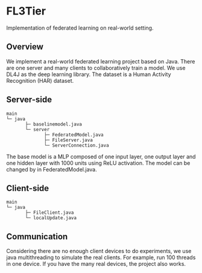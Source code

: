 # FL3Tier

Implementation of federated learning on real-world setting.

## Overview
We implement a real-world federated learning project based on Java. There are one server and many clients to 
collaboratively train a model. We use DL4J as the deep learning library. The dataset is a Human 
Activity Recognition (HAR) dataset.

## Server-side
```
main
└─ java
       ├─ baselinemodel.java
       └─ server
              ├─ FederatedModel.java
              ├─ FileServer.java
              └─ ServerConnection.java
```
The base model is a MLP composed of one input layer, one output layer and one hidden layer with 1000
units using ReLU activation. The model can be changed by in FederatedModel.java.

## Client-side
```
main
└─ java
       ├─ FileClient.java
       └─ localUpdate.java
```

## Communication
Considering there are no enough client devices to do experiments, we use java multithreading to 
simulate the real clients. For example, run 100 threads in one device. If you have the many real devices,
the project also works.